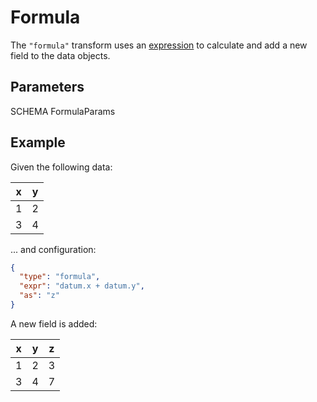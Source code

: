 # Formula

The `"formula"` transform uses an [expression](../expressions.md) to calculate
and add a new field to the data objects.

## Parameters

SCHEMA FormulaParams

## Example

Given the following data:

| x   | y   |
| --- | --- |
| 1   | 2   |
| 3   | 4   |

... and configuration:

```json
{
  "type": "formula",
  "expr": "datum.x + datum.y",
  "as": "z"
}
```

A new field is added:

| x   | y   | z   |
| --- | --- | --- |
| 1   | 2   | 3   |
| 3   | 4   | 7   |
